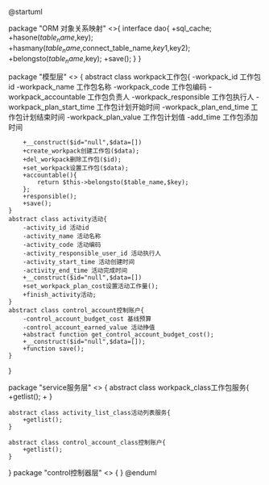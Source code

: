 @startuml

package "ORM 对象关系映射" <<Database>>{
    interface dao{
        +sql_cache;
        +hasone($table_name,$key);
        +hasmany($table_name,$connect_table_name,$key1,$key2);
        +belongsto($table_name,$key);
        +save();
    }
}

package "模型层" <<Folder>> {
    abstract class workpack工作包{
        -workpack_id 工作包id
        -workpack_name 工作包名称
        -workpack_code 工作包编码
        -workpack_accountable 工作包负责人
        -workpack_responsible 工作包执行人
        -workpack_plan_start_time 工作包计划开始时间
        -workpack_plan_end_time 工作包计划结束时间
        -workpack_plan_value 工作包计划值
        -add_time 工作包添加时间
        
        +__construct($id="null",$data=[])
        +create_workpack创建工作包($data);
        +del_workpack删除工作包($id);
        +set_workpack设置工作包($data);
        +accountable(){
            return $this->belongsto($table_name,$key);
        };
        +responsible();
        +save();
    }
    abstract class activity活动{
        -activity_id 活动id
        -activity_name 活动名称
        -activity_code 活动编码
        -activity_responsible_user_id 活动执行人
        -activity_start_time 活动创建时间
        -activity_end_time 活动完成时间
        +__construct($id="null",$data=[])
        +set_workpack_plan_cost设置活动工作量();
        +finish_activity活动;
    }
    abstract class control_account控制账户{
        -control_account_budget_cost 基线预算
        -control_account_earned_value 活动挣值
        +abstract function get_control_account_budget_cost();
        +__construct($id="null",$data=[]);
        +function save();
    }
}

package "service服务层" <<Folder>> {
    abstract class workpack_class工作包服务{
        +getlist();
        +
    }
  
    abstract class activity_list_class活动列表服务{
        +getlist();
    }
  
    abstract class control_account_class控制账户{
        +getlist();
    }
}
package "control控制器层" <<Folder>> {
}
@enduml